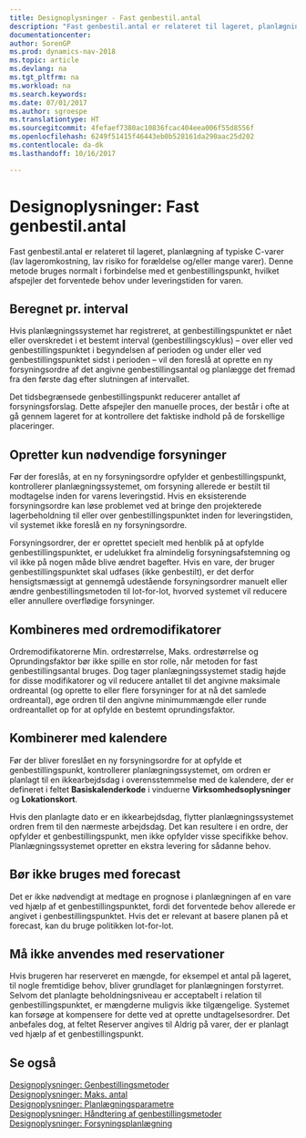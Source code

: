 ```yaml
---
title: Designoplysninger - Fast genbestil.antal
description: "Fast genbestil.antal er relateret til lageret, planlægning af typiske C-varer (lav lageromkostning, lav risiko for forældelse og/eller mange varer). Denne metode bruges normalt i forbindelse med et genbestillingspunkt, hvilket afspejler det forventede behov under leveringstiden for varen."
documentationcenter: 
author: SorenGP
ms.prod: dynamics-nav-2018
ms.topic: article
ms.devlang: na
ms.tgt_pltfrm: na
ms.workload: na
ms.search.keywords: 
ms.date: 07/01/2017
ms.author: sgroespe
ms.translationtype: HT
ms.sourcegitcommit: 4fefaef7380ac10836fcac404eea006f55d8556f
ms.openlocfilehash: 6249f51415f46443eb0b528161da290aac25d202
ms.contentlocale: da-dk
ms.lasthandoff: 10/16/2017

---
```

# <a name="design-details-fixed-reorder-qty"></a>Designoplysninger: Fast genbestil.antal
Fast genbestil.antal er relateret til lageret, planlægning af typiske C-varer (lav lageromkostning, lav risiko for forældelse og/eller mange varer). Denne metode bruges normalt i forbindelse med et genbestillingspunkt, hvilket afspejler det forventede behov under leveringstiden for varen.  

## <a name="calculated-per-time-bucket"></a>Beregnet pr. interval  
 Hvis planlægningssystemet har registreret, at genbestillingspunktet er nået eller overskredet i et bestemt interval (genbestillingscyklus) – over eller ved genbestillingspunktet i begyndelsen af perioden og under eller ved genbestillingspunktet sidst i perioden – vil den foreslå at oprette en ny forsyningsordre af det angivne genbestillingsantal og planlægge det fremad fra den første dag efter slutningen af intervallet.  

 Det tidsbegrænsede genbestillingspunkt reducerer antallet af forsyningsforslag. Dette afspejler den manuelle proces, der består i ofte at gå gennem lageret for at kontrollere det faktiske indhold på de forskellige placeringer.  

## <a name="creates-only-necessary-supply"></a>Opretter kun nødvendige forsyninger  
 Før der foreslås, at en ny forsyningsordre opfylder et genbestillingspunkt, kontrollerer planlægningssystemet, om forsyning allerede er bestilt til modtagelse inden for varens leveringstid. Hvis en eksisterende forsyningsordre kan løse problemet ved at bringe den projekterede lagerbeholdning til eller over genbestillingspunktet inden for leveringstiden, vil systemet ikke foreslå en ny forsyningsordre.  

 Forsyningsordrer, der er oprettet specielt med henblik på at opfylde genbestillingspunktet, er udelukket fra almindelig forsyningsafstemning og vil ikke på nogen måde blive ændret bagefter. Hvis en vare, der bruger genbestillingspunktet skal udfases (ikke genbestilt), er det derfor hensigtsmæssigt at gennemgå udestående forsyningsordrer manuelt eller ændre genbestillingsmetoden til lot-for-lot, hvorved systemet vil reducere eller annullere overflødige forsyninger.  

## <a name="combines-with-order-modifiers"></a>Kombineres med ordremodifikatorer  
 Ordremodifikatorerne Min. ordrestørrelse, Maks. ordrestørrelse og Oprundingsfaktor bør ikke spille en stor rolle, når metoden for fast genbestillingsantal bruges. Dog tager planlægningssystemet stadig højde for disse modifikatorer og vil reducere antallet til det angivne maksimale ordreantal (og oprette to eller flere forsyninger for at nå det samlede ordreantal), øge ordren til den angivne minimummængde eller runde ordreantallet op for at opfylde en bestemt oprundingsfaktor.  

## <a name="combines-with-calendars"></a>Kombinerer med kalendere  
 Før der bliver foreslået en ny forsyningsordre for at opfylde et genbestillingspunkt, kontrollerer planlægningssystemet, om ordren er planlagt til en ikkearbejdsdag i overensstemmelse med de kalendere, der er defineret i feltet **Basiskalenderkode** i vinduerne **Virksomhedsoplysninger** og **Lokationskort**.  

 Hvis den planlagte dato er en ikkearbejdsdag, flytter planlægningssystemet ordren frem til den nærmeste arbejdsdag. Det kan resultere i en ordre, der opfylder et genbestillingspunkt, men ikke opfylder visse specifikke behov. Planlægningssystemet opretter en ekstra levering for sådanne behov.  

## <a name="should-not-be-used-with-forecast"></a>Bør ikke bruges med forecast  
 Det er ikke nødvendigt at medtage en prognose i planlægningen af en vare ved hjælp af et genbestillingspunktet, fordi det forventede behov allerede er angivet i genbestillingspunktet. Hvis det er relevant at basere planen på et forecast, kan du bruge politikken lot-for-lot.  

## <a name="must-not-be-used-with-reservations"></a>Må ikke anvendes med reservationer  
 Hvis brugeren har reserveret en mængde, for eksempel et antal på lageret, til nogle fremtidige behov, bliver grundlaget for planlægningen forstyrret. Selvom det planlagte beholdningsniveau er acceptabelt i relation til genbestillingspunktet, er mængderne muligvis ikke tilgængelige. Systemet kan forsøge at kompensere for dette ved at oprette undtagelsesordrer. Det anbefales dog, at feltet Reserver angives til Aldrig på varer, der er planlagt ved hjælp af et genbestillingspunkt.  

## <a name="see-also"></a>Se også  
 [Designoplysninger: Genbestillingsmetoder](design-details-reordering-policies.md)   
 [Designoplysninger: Maks. antal](design-details-maximum-qty.md)   
 [Designoplysninger: Planlægningsparametre](design-details-planning-parameters.md)   
 [Designoplysninger: Håndtering af genbestillingsmetoder](design-details-handling-reordering-policies.md)   
 [Designoplysninger: Forsyningsplanlægning](design-details-supply-planning.md)

